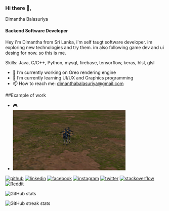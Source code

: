 ### Hi there 👋, 
Dimantha Balasuriya
#### Backend Software Developer
Hey i'm Dimantha from Sri Lanka, i'm self taugt software developer. im exploring new technologies and try them. im also following game dev and ui desing for now. so this is me.

Skills: Java, C/C++, Python, mysql, firebase, tensorflow, keras, hlsl, glsl

- 🔭 I’m currently working on Oreo rendering engine 
- 🌱 I’m currently learning UI/UX and Graphics programming 
- 📫 How to reach me: dimanthabalasuriya@gmail.com 

##Example of work
- 🎮
- <img src="https://github.com/DimanthaBalasuriya/DimanthaBalasuriya/blob/main/two.PNG" width="356">


[<img src='https://cdn.jsdelivr.net/npm/simple-icons@3.0.1/icons/github.svg' alt='github' height='30'>](https://github.com/DimanthaBalasuriya)  [<img src='https://cdn.jsdelivr.net/npm/simple-icons@3.0.1/icons/linkedin.svg' alt='linkedin' height='30'>](https://www.linkedin.com/in/dimantha-balasuriya-69048a1a7/)  [<img src='https://cdn.jsdelivr.net/npm/simple-icons@3.0.1/icons/facebook.svg' alt='facebook' height='30'>](https://www.facebook.com/chamod.diyamantha.79)  [<img src='https://cdn.jsdelivr.net/npm/simple-icons@3.0.1/icons/instagram.svg' alt='instagram' height='30'>](https://www.instagram.com/chamod_diyamantha/)  [<img src='https://cdn.jsdelivr.net/npm/simple-icons@3.0.1/icons/twitter.svg' alt='twitter' height='30'>](https://twitter.com/Dimanth36444277)  [<img src='https://cdn.jsdelivr.net/npm/simple-icons@3.0.1/icons/stackoverflow.svg' alt='stackoverflow' height='30'>](https://stackoverflow.com/users/chamod-dimantha)  [<img src='https://cdn.jsdelivr.net/npm/simple-icons@3.0.1/icons/reddit.svg' alt='Reddit' height='30'>](https://www.reddit.com/user/IllustriousDevice221)  

![GitHub stats](https://github-readme-stats.vercel.app/api?username=DimanthaBalasuriya&show_icons=true)  

![GitHub streak stats](https://github-readme-streak-stats.herokuapp.com/?user=DimanthaBalasuriya)  

